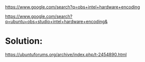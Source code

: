 https://www.google.com/search?q=obs+intel+hardware+encoding

https://www.google.com/search?q=ubuntu+obs+studio+intel+hardware+encoding&

# Solution:
https://ubuntuforums.org/archive/index.php/t-2454890.html
